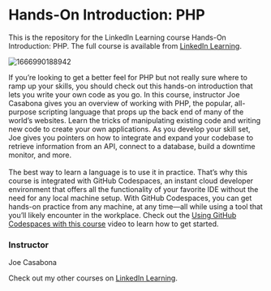 # Hands-On Introduction: PHP 
This is the repository for the LinkedIn Learning course Hands-On Introduction: PHP. The full course is available from [LinkedIn Learning][lil-course-url].

![1666990188942](https://user-images.githubusercontent.com/25848438/200746013-6d6bb528-9bfd-4ed3-b973-e6258c752b55.jpeg)

If you’re looking to get a better feel for PHP but not really sure where to ramp up your skills, you should check out this hands-on introduction that lets you write your own code as you go. In this course, instructor Joe Casabona gives you an overview of working with PHP, the popular, all-purpose scripting language that props up the back end of many of the world’s websites. Learn the tricks of manipulating existing code and writing new code to create your own applications. As you develop your skill set, Joe gives you pointers on how to integrate and expand your codebase to retrieve information from an API, connect to a database, build a downtime monitor, and more.<br><br>The best way to learn a language is to use it in practice. That’s why this course is integrated with GitHub Codespaces, an instant cloud developer environment that offers all the functionality of your favorite IDE without the need for any local machine setup. With GitHub Codespaces, you can get hands-on practice from any machine, at any time—all while using a tool that you’ll likely encounter in the workplace. Check out the [Using GitHub Codespaces with this course][gcs-video-url] video to learn how to get started.

### Instructor

Joe Casabona

Check out my other courses on [LinkedIn Learning](https://www.linkedin.com/learning/instructors/joe-casabona?u=104).

[lil-course-url]: https://www.linkedin.com/learning/hands-on-introduction-php
[gcs-video-url]: https://www.linkedin.com/learning/hands-on-introduction-php/using-github-codespaces-with-this-course

